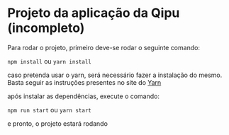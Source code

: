 # Projeto da aplicação da Qipu (incompleto)

Para rodar o projeto, primeiro deve-se rodar o seguinte comando:

`npm install` ou `yarn install`

caso pretenda usar o yarn, será necessário fazer a instalação do mesmo. Basta seguir as instruções presentes no site do <a href="https://yarnpkg.com/">Yarn</a>

após instalar as dependências, execute o comando:

`npm run start` ou `yarn start`

e pronto, o projeto estará rodando
